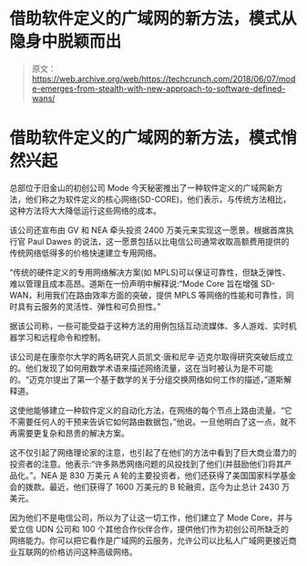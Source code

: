 # 借助软件定义的广域网的新方法，模式从隐身中脱颖而出 

> 原文：<https://web.archive.org/web/https://techcrunch.com/2018/06/07/mode-emerges-from-stealth-with-new-approach-to-software-defined-wans/>

# 借助软件定义的广域网的新方法，模式悄然兴起

总部位于旧金山的初创公司 Mode 今天秘密推出了一种软件定义的广域网新方法，他们称之为软件定义的核心网络(SD-CORE)，他们表示，与传统方法相比，这种方法将大大降低运行这些网络的成本。

该公司还宣布由 GV 和 NEA 牵头投资 2400 万美元来实现这一愿景。根据首席执行官 Paul Dawes 的说法，这一愿景包括以比电信公司通常收取高额费用提供的传统网络低得多的价格快速建立专用网络。

“传统的硬件定义的专用网络解决方案(如 MPLS)可以保证可靠性，但缺乏弹性、难以管理且成本高昂。道斯在一份声明中解释说:“Mode Core 旨在增强 SD-WAN，利用我们在路由效率方面的突破，提供 MPLS 等网络的性能和可靠性，同时具有云服务的灵活性、弹性和可负担性。”

据该公司称，一些可能受益于这种方法的用例包括互动流媒体、多人游戏、实时机器学习和远程命令和控制。

该公司是在康奈尔大学的两名研究人员凯文·唐和尼辛·迈克尔取得研究突破后成立的。他们发现了如何用数学术语来描述网络流量，这在当时被认为是不可能的。“迈克尔提出了第一个基于数学的关于分组交换网络如何工作的描述，”道斯解释道。

这使他能够建立一种软件定义的自动化方法，在网络的每个节点上路由流量。“它不需要任何人的干预来告诉它如何路由数据包，”他说。一旦他明白了这一点，就不再需要更复杂和昂贵的解决方案。

这不仅引起了网络理论家的注意，也引起了在他们的方法中看到了巨大商业潜力的投资者的注意。他表示:“许多熟悉网络问题的风投找到了他们(并鼓励他们)将其产品化。”。NEA 是 830 万美元 A 轮的主要投资者，他们还获得了美国国家科学基金会的拨款。最近，他们获得了 1600 万美元的 B 轮融资，迄今为止总计 2430 万美元。

因为他们不是电信公司，所以为了让这一切工作，他们建立了 Mode Core，并与爱立信 UDN 公司和 100 个其他合作伙伴合作，提供他们作为初创公司所缺乏的网络能力。你可以把它看作是广域网的云服务，允许公司以比私人广域网更接近商业互联网的价格访问这种高级网络。